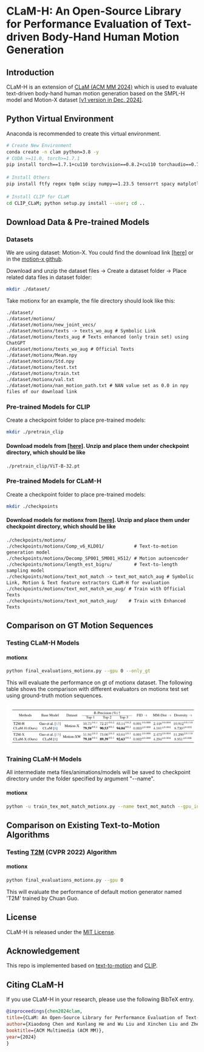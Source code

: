 # CLaM-H: An Open-Source Library for Performance Evaluation of Text-driven Body-Hand Human Motion Generation

## Introduction
CLaM-H is an extension of [CLaM (ACM MM 2024)](https://github.com/SheldongChen/CLaM) which is used to evaluate text-driven body-hand human motion generation based on the SMPL-H model and Motion-X dataset [[v1 version in Dec. 2024]](https://github.com/IDEA-Research/Motion-X/tree/ce7c869273730152a469e564ee2df94e07117b34/tomato_represenation).


## Python Virtual Environment

Anaconda is recommended to create this virtual environment.

  ```sh
  # Create New Environment
  conda create -n clam python=3.8 -y
  # CUDA >=11.0, torch>=1.7.1
  pip install torch==1.7.1+cu110 torchvision==0.8.2+cu110 torchaudio==0.7.2 -f https://download.pytorch.org/whl/torch_stable.html
  
  # Install Others
  pip install ftfy regex tqdm scipy numpy==1.23.5 tensorrt spacy matplotlib==3.3.1

  # Install CLIP for CLaM
  cd CLIP_CLaM; python setup.py install --user; cd ..
  ```
  
  ## Download Data & Pre-trained Models
  ### Datasets
  We are using dataset: Motion-X. You could find the download link [[here]](https://drive.google.com/drive/folders/15ZZ-qJiuSTfwsdETCINj9lZiJaw-5fkA?usp=drive_link) or in the [motion-x github](https://github.com/IDEA-Research/Motion-X/tree/ce7c869273730152a469e564ee2df94e07117b34/tomato_represenation).   

  
  Download and unzip the dataset files -> Create a dataset folder -> Place related data files in dataset folder:
  ```sh
  mkdir ./dataset/
  ```
  Take motionx for an example, the file directory should look like this:  
  ```
  ./dataset/
  ./dataset/motionx/
  ./dataset/motionx/new_joint_vecs/
  ./dataset/motionx/texts -> texts_wo_aug # Symbolic Link
  ./dataset/motionx/texts_aug # Texts enhanced (only train set) using ChatGPT
  ./dataset/motionx/texts_wo_aug # Official Texts
  ./dataset/motionx/Mean.npy
  ./dataset/motionx/Std.npy
  ./dataset/motionx/test.txt
  ./dataset/motionx/train.txt
  ./dataset/motionx/val.txt
  ./dataset/motionx/nan_motion_path.txt # NAN value set as 0.0 in npy files of our download link
  ```


 ### Pre-trained Models for CLIP
  Create a checkpoint folder to place pre-trained models:
  ```sh
  mkdir ./pretrain_clip
  ```
 #### Download models from [[here]](https://drive.google.com/drive/folders/1g84pAku6bzRsVNpR-uKlY6k7wnDFnX7k?usp=sharing). Unzip and place them under checkpoint directory, which should be like
```
./pretrain_clip/ViT-B-32.pt
```

 ### Pre-trained Models for CLaM-H
  Create a checkpoint folder to place pre-trained models:
  ```sh
  mkdir ./checkpoints
  ```
    
 #### Download models for motionx from [[here]](https://drive.google.com/drive/folders/15P_B8hA3NmjvjIXIa7aFFsSa1hHXrvxc?usp=drive_link). Unzip and place them under checkpoint directory, which should be like
```
./checkpoints/motionx/
./checkpoints/motionx/Comp_v6_KLD01/           # Text-to-motion generation model
./checkpoints/motionx/Decomp_SP001_SM001_H512/ # Motion autoencoder
./checkpoints/motionx/length_est_bigru/        # Text-to-length sampling model
./checkpoints/motionx/text_mot_match -> text_mot_match_aug # Symbolic Link, Motion & Text feature extractors CLaM-H for evaluation
./checkpoints/motionx/text_mot_match_wo_aug/ # Train with Official Texts
./checkpoints/motionx/text_mot_match_aug/    # Train with Enhanced Texts
 ```

    
## Comparison on GT Motion Sequences

### Testing CLaM-H Models

#### motionx
```sh
python final_evaluations_motionx.py --gpu 0 --only_gt
```
This will evaluate the performance on gt of motionx dataset.
The following table shows the comparison with different evaluators on motionx test set using ground-truth motion sequences.

![Alt Text](docs/clam.png)



### Training CLaM-H Models
 All intermediate meta files/animations/models will be saved to checkpoint directory under the folder specified by argument "--name".

#### motionx
```sh
python -u train_tex_mot_match_motionx.py --name text_mot_match --gpu_id 0 --batch_size 64 --dataset_name motionx --lr 3e-5 --use_adamw --adamw_weight_decay 1e-1 --beta2 0.999 --eps 1e-8 --use_transformers --use_transformers_pretrain --tau 0.1 --alpha 0.02
```


## Comparison on Existing Text-to-Motion Algorithms


### Testing  [T2M](https://openaccess.thecvf.com/content/CVPR2022/papers/Guo_Generating_Diverse_and_Natural_3D_Human_Motions_From_Text_CVPR_2022_paper.pdf) (CVPR 2022)  Algorithm

#### motionx
```sh
python final_evaluations_motionx.py --gpu 0 
```
This will evaluate the performance of default motion generator named 'T2M' trained by Chuan Guo.



## License
CLaM-H is released under the [MIT License](https://github.com/SheldongChen/CLaM-H/blob/main/LICENSE).

## Acknowledgement
This repo is implemented based on [text-to-motion](https://github.com/EricGuo5513/text-to-motion) and [CLIP](https://github.com/openai/CLIP).

## **Citing CLaM-H**

If you use CLaM-H in your research, please use the following BibTeX entry.

```BibTeX
@inproceedings{chen2024clam,
title={CLaM: An Open-Source Library for Performance Evaluation of Text-driven Human Motion Generation},
author={Xiaodong Chen and Kunlang He and Wu Liu and Xinchen Liu and Zheng-Jun Zha and Tao Mei},
booktitle={ACM Multimedia (ACM MM)},
year={2024}
}
```